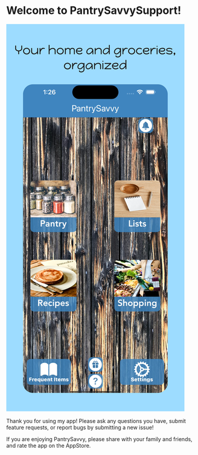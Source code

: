 # Welcome to PantrySavvySupport!

![pantrysavvy_homescreen.png](resources/pantrysavvy_homescreen.png)

Thank you for using my app! Please ask any questions you have, submit feature requests, or report bugs by submitting a new issue!

If you are enjoying PantrySavvy, please share with your family and friends, and rate the app on the AppStore.
